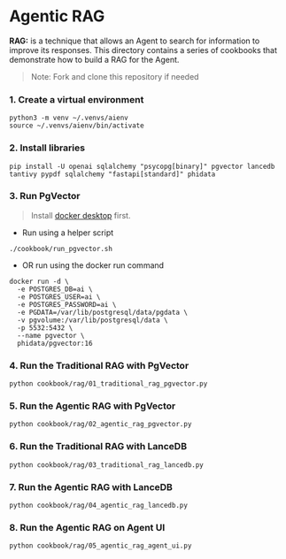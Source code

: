 # Agentic RAG

**RAG:** is a technique that allows an Agent to search for information to improve its responses. This directory contains a series of cookbooks that demonstrate how to build a RAG for the Agent.

> Note: Fork and clone this repository if needed

### 1. Create a virtual environment

```shell
python3 -m venv ~/.venvs/aienv
source ~/.venvs/aienv/bin/activate
```

### 2. Install libraries

```shell
pip install -U openai sqlalchemy "psycopg[binary]" pgvector lancedb tantivy pypdf sqlalchemy "fastapi[standard]" phidata
```

### 3. Run PgVector

> Install [docker desktop](https://docs.docker.com/desktop/install/mac-install/) first.

- Run using a helper script

```shell
./cookbook/run_pgvector.sh
```

- OR run using the docker run command

```shell
docker run -d \
  -e POSTGRES_DB=ai \
  -e POSTGRES_USER=ai \
  -e POSTGRES_PASSWORD=ai \
  -e PGDATA=/var/lib/postgresql/data/pgdata \
  -v pgvolume:/var/lib/postgresql/data \
  -p 5532:5432 \
  --name pgvector \
  phidata/pgvector:16
```

### 4. Run the Traditional RAG with PgVector

```shell
python cookbook/rag/01_traditional_rag_pgvector.py
```

### 5. Run the Agentic RAG with PgVector

```shell
python cookbook/rag/02_agentic_rag_pgvector.py
```

### 6. Run the Traditional RAG with LanceDB

```shell
python cookbook/rag/03_traditional_rag_lancedb.py
```

### 7. Run the Agentic RAG with LanceDB

```shell
python cookbook/rag/04_agentic_rag_lancedb.py
```

### 8. Run the Agentic RAG on Agent UI

```shell
python cookbook/rag/05_agentic_rag_agent_ui.py
```
